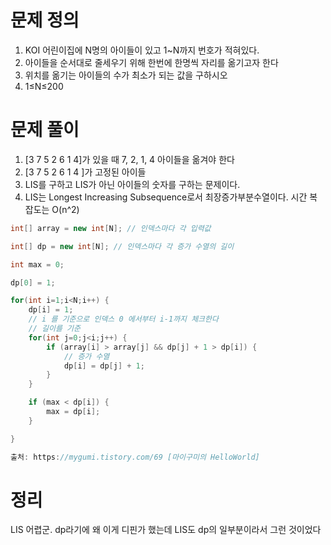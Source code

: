# 문제 정의

1. KOI 어린이집에 N명의 아이들이 있고 1~N까지 번호가 적혀있다.
2. 아이들을 순서대로 줄세우기 위해 한번에 한명씩 자리를 옮기고자 한다
3. 위치를 옮기는 아이들의 수가 최소가 되는 값을 구하시오
4. 1≤N≤200

# 문제 풀이

1. [3 7 5 2 6 1 4]가 있을 때 7, 2, 1, 4 아이들을 옮겨야 한다
2. [3 7 5 2 6 1 4 ]가 고정된 아이들
3. LIS를 구하고 LIS가 아닌 아이들의 숫자를 구하는 문제이다.
4. LIS는 Longest Increasing Subsequence로서 최장증가부분수열이다. 시간 복잡도는 O(n^2)

```java
int[] array = new int[N]; // 인덱스마다 각 입력값

int[] dp = new int[N]; // 인덱스마다 각 증가 수열의 길이

int max = 0;

dp[0] = 1;

for(int i=1;i<N;i++) {
    dp[i] = 1;
    // i 를 기준으로 인덱스 0 에서부터 i-1까지 체크한다 
    // 길이를 기준
    for(int j=0;j<i;j++) {
        if (array[i] > array[j] && dp[j] + 1 > dp[i]) {
            // 증가 수열
            dp[i] = dp[j] + 1;
        }
    }

    if (max < dp[i]) {
        max = dp[i];
    }

}

출처: https://mygumi.tistory.com/69 [마이구미의 HelloWorld]
```

# 정리

LIS 어렵군. dp라기에 왜 이게 디핀가 했는데 LIS도 dp의 일부분이라서 그런 것이었다